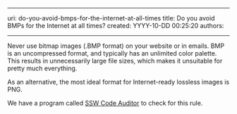 

---
uri: do-you-avoid-bmps-for-the-internet-at-all-times
title: Do you avoid BMPs for the Internet at all times?
created: YYYY-10-DD 00:25:20
authors:

---




<span class='intro'> <p>Never use bitmap images (.BMP format) on your website or in emails. BMP is an uncompressed format, and typically has an unlimited color palette. This results in unnecessarily large file 
			sizes, which makes it unsuitable for pretty much everything.</p><p>As an alternative, the most ideal format for Internet-ready lossless images is PNG.</p>
			 </span>

<p><span class="productBox">We have a program called <a href="https&#58;//www.ssw.com.au/ssw/CodeAuditor/">SSW Code Auditor</a> to check for this rule.</span></p> 


